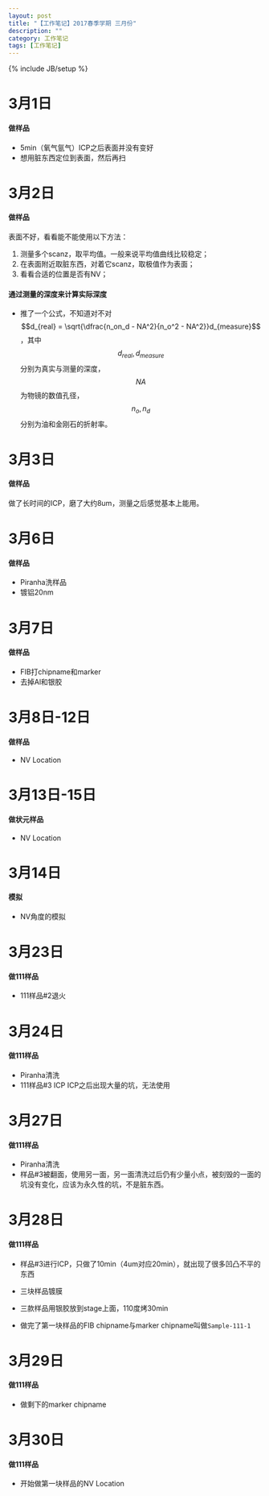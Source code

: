 ```yaml
---
layout: post
title: "【工作笔记】2017春季学期 三月份"
description: ""
category: 工作笔记
tags: [工作笔记]
---
```

{% include JB/setup %}

# 3月1日

#### 做样品

* 5min（氧气氩气）ICP之后表面并没有变好
* 想用脏东西定位到表面，然后再扫

# 3月2日

#### 做样品

表面不好，看看能不能使用以下方法：

1. 测量多个scanz，取平均值。一般来说平均值曲线比较稳定；
2. 在表面附近取脏东西，对着它scanz，取极值作为表面；
3. 看看合适的位置是否有NV；

#### 通过测量的深度来计算实际深度

* 推了一个公式，不知道对不对 $$d_{real} = \sqrt{\dfrac{n_on_d - NA^2}{n_o^2 - NA^2}}d_{measure}$$，其中$$d_{real}, d_{measure}$$分别为真实与测量的深度，$$NA$$为物镜的数值孔径，$$n_o, n_d$$分别为油和金刚石的折射率。

# 3月3日

#### 做样品

做了长时间的ICP，磨了大约8um，测量之后感觉基本上能用。

# 3月6日

#### 做样品

* Piranha洗样品
* 镀铝20nm

# 3月7日

#### 做样品

* FIB打chipname和marker
* 去掉Al和银胶

# 3月8日-12日

#### 做样品

* NV Location

# 3月13日-15日

#### 做状元样品

* NV Location

# 3月14日

#### 模拟

* NV角度的模拟

# 3月23日

#### 做111样品

* 111样品#2退火

# 3月24日

#### 做111样品

* Piranha清洗
* 111样品#3 ICP ICP之后出现大量的坑，无法使用

# 3月27日

#### 做111样品

* Piranha清洗
* 样品#3被翻面，使用另一面，另一面清洗过后仍有少量小点，被刻毁的一面的坑没有变化，应该为永久性的坑，不是脏东西。

# 3月28日

#### 做111样品

* 样品#3进行ICP，只做了10min（4um对应20min），就出现了很多凹凸不平的东西

* 三块样品镀膜

* 三款样品用银胶放到stage上面，110度烤30min

* 做完了第一块样品的FIB chipname与marker chipname叫做``Sample-111-1``

# 3月29日

#### 做111样品

* 做剩下的marker chipname

# 3月30日

#### 做111样品

* 开始做第一块样品的NV Location
